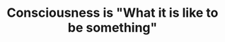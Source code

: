 ---
title: 'Consciousness is "What it is like to be something"'
tags: consciousness perception experience
---